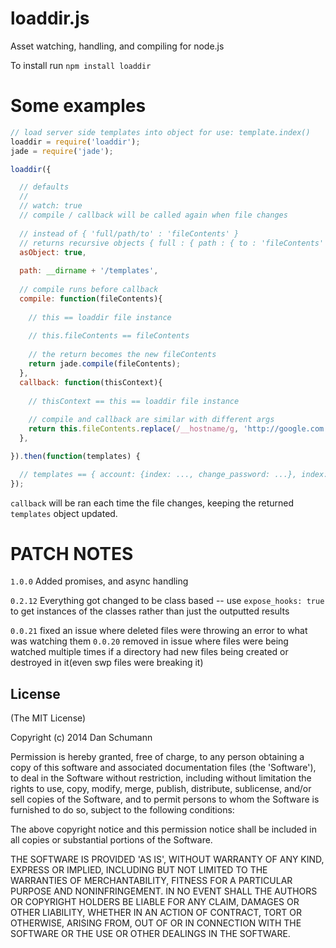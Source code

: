 loaddir.js
==========

Asset watching, handling, and compiling for node.js

To install run `npm install loaddir`

Some examples
=============

```javascript
// load server side templates into object for use: template.index()
loaddir = require('loaddir');
jade = require('jade');

loaddir({

  // defaults
  //
  // watch: true
  // compile / callback will be called again when file changes
  
  // instead of { 'full/path/to' : 'fileContents' }
  // returns recursive objects { full : { path : { to : 'fileContents' } } }
  asObject: true,
  
  path: __dirname + '/templates',
  
  // compile runs before callback
  compile: function(fileContents){
  
    // this == loaddir file instance
    
    // this.fileContents == fileContents
   
    // the return becomes the new fileContents
    return jade.compile(fileContents);
  },
  callback: function(thisContext){
   
    // thisContext == this == loaddir file instance
    
    // compile and callback are similar with different args
    return this.fileContents.replace(/__hostname/g, 'http://google.com');
  },

}).then(function(templates) {

  // templates == { account: {index: ..., change_password: ...}, index: ... }
});

```

`callback` will be ran each time the file changes, keeping the returned `templates` object updated.


PATCH NOTES
===========

`1.0.0`
Added promises, and async handling


`0.2.12`
Everything got changed to be class based -- use `expose_hooks: true` to get instances of the classes rather than just the outputted results

`0.0.21`
fixed an issue where deleted files were throwing an error to what was watching them
`0.0.20`
removed in issue where files were being watched multiple times if a directory had new files being created or destroyed in it(even swp files were breaking it)

## License

(The MIT License)

Copyright (c) 2014 Dan Schumann

Permission is hereby granted, free of charge, to any person obtaining
a copy of this software and associated documentation files (the
'Software'), to deal in the Software without restriction, including
without limitation the rights to use, copy, modify, merge, publish,
distribute, sublicense, and/or sell copies of the Software, and to
permit persons to whom the Software is furnished to do so, subject to
the following conditions:

The above copyright notice and this permission notice shall be
included in all copies or substantial portions of the Software.

THE SOFTWARE IS PROVIDED 'AS IS', WITHOUT WARRANTY OF ANY KIND,
EXPRESS OR IMPLIED, INCLUDING BUT NOT LIMITED TO THE WARRANTIES OF
MERCHANTABILITY, FITNESS FOR A PARTICULAR PURPOSE AND NONINFRINGEMENT.
IN NO EVENT SHALL THE AUTHORS OR COPYRIGHT HOLDERS BE LIABLE FOR ANY
CLAIM, DAMAGES OR OTHER LIABILITY, WHETHER IN AN ACTION OF CONTRACT,
TORT OR OTHERWISE, ARISING FROM, OUT OF OR IN CONNECTION WITH THE
SOFTWARE OR THE USE OR OTHER DEALINGS IN THE SOFTWARE.
